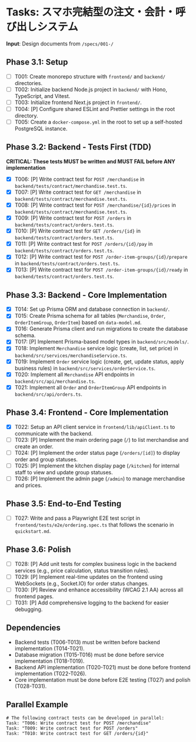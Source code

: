 # Tasks: スマホ完結型の注文・会計・呼び出しシステム

**Input**: Design documents from `/specs/001-/`

## Phase 3.1: Setup

- [ ] T001: Create monorepo structure with `frontend/` and `backend/` directories.
- [ ] T002: Initialize backend Node.js project in `backend/` with Hono, TypeScript, and Vitest.
- [ ] T003: Initialize frontend Next.js project in `frontend/`.
- [ ] T004: [P] Configure shared ESLint and Prettier settings in the root directory.
- [ ] T005: Create a `docker-compose.yml` in the root to set up a self-hosted PostgreSQL instance.

## Phase 3.2: Backend - Tests First (TDD)

**CRITICAL: These tests MUST be written and MUST FAIL before ANY implementation**

- [x] T006: [P] Write contract test for `POST /merchandise` in `backend/tests/contract/merchandise.test.ts`.
- [x] T007: [P] Write contract test for `GET /merchandise` in `backend/tests/contract/merchandise.test.ts`.
- [x] T008: [P] Write contract test for `POST /merchandise/{id}/prices` in `backend/tests/contract/merchandise.test.ts`.
- [x] T009: [P] Write contract test for `POST /orders` in `backend/tests/contract/orders.test.ts`.
- [x] T010: [P] Write contract test for `GET /orders/{id}` in `backend/tests/contract/orders.test.ts`.
- [x] T011: [P] Write contract test for `POST /orders/{id}/pay` in `backend/tests/contract/orders.test.ts`.
- [x] T012: [P] Write contract test for `POST /order-item-groups/{id}/prepare` in `backend/tests/contract/orders.test.ts`.
- [x] T013: [P] Write contract test for `POST /order-item-groups/{id}/ready` in `backend/tests/contract/orders.test.ts`.

## Phase 3.3: Backend - Core Implementation

- [x] T014: Set up Prisma ORM and database connection in `backend/`.
- [x] T015: Create Prisma schema for all tables (`Merchandise`, `Order`, `OrderItemGroup`, `OrderItem`) based on `data-model.md`.
- [x] T016: Generate Prisma client and run migrations to create the database schema.
- [x] T017: [P] Implement Prisma-based model types in `backend/src/models/`.
- [x] T018: Implement `Merchandise` service logic (create, list, set price) in `backend/src/services/merchandiseService.ts`.
- [x] T019: Implement `Order` service logic (create, get, update status, apply business rules) in `backend/src/services/orderService.ts`.
- [x] T020: Implement all `Merchandise` API endpoints in `backend/src/api/merchandise.ts`.
- [x] T021: Implement all `Order` and `OrderItemGroup` API endpoints in `backend/src/api/orders.ts`.

## Phase 3.4: Frontend - Core Implementation

- [x] T022: Setup an API client service in `frontend/lib/apiClient.ts` to communicate with the backend.
- [ ] T023: [P] Implement the main ordering page (`/`) to list merchandise and create an order.
- [ ] T024: [P] Implement the order status page (`/orders/[id]`) to display order and group statuses.
- [ ] T025: [P] Implement the kitchen display page (`/kitchen`) for internal staff to view and update group statuses.
- [ ] T026: [P] Implement the admin page (`/admin`) to manage merchandise and prices.

## Phase 3.5: End-to-End Testing

- [ ] T027: Write and pass a Playwright E2E test script in `frontend/tests/e2e/ordering.spec.ts` that follows the scenario in `quickstart.md`.

## Phase 3.6: Polish

- [ ] T028: [P] Add unit tests for complex business logic in the backend services (e.g., price calculation, status transition rules).
- [ ] T029: [P] Implement real-time updates on the frontend using WebSockets (e.g., Socket.IO) for order status changes.
- [ ] T030: [P] Review and enhance accessibility (WCAG 2.1 AA) across all frontend pages.
- [ ] T031: [P] Add comprehensive logging to the backend for easier debugging.

## Dependencies

- Backend tests (T006-T013) must be written before backend implementation (T014-T021).
- Database migration (T015-T016) must be done before service implementation (T018-T019).
- Backend API implementation (T020-T021) must be done before frontend implementation (T022-T026).
- Core implementation must be done before E2E testing (T027) and polish (T028-T031).

## Parallel Example

```
# The following contract tests can be developed in parallel:
Task: "T006: Write contract test for POST /merchandise"
Task: "T009: Write contract test for POST /orders"
Task: "T010: Write contract test for GET /orders/{id}"
```
